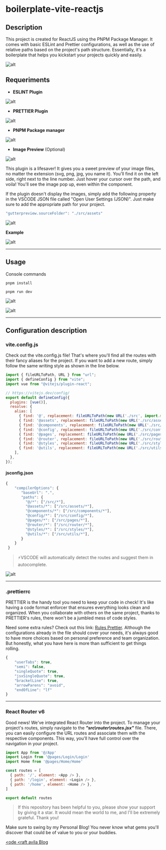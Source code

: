 # boilerplate-vite-reactjs

## Description

This project is created for ReactJS using the PNPM Package Manager. It comes with basic ESLint and Prettier configurations, as well as the use of relative paths based on the project's path structure. Essentially, it's a boilerplate that helps you kickstart your projects quickly and easily.

![alt](./readme/preview.png)

## Requeriments 

- **ESLINT Plugin**

![alt](./readme/eslint.png)

- **PRETTIER Plugin**

![alt](./readme/prettier.png)

- **PNPM Package manager**

![alt](./readme/pnpm.png)

- **Image Preview** (Optional)

![alt](./readme/imagepreview.png)

This plugin is a lifesaver! It gives you a sweet preview of your image files, no matter the extension (svg, png, jpg, you name it). You'll find it on the left side, right next to the line number. Just hover your cursor over the path, and voila! You'll see the image pop up, even within the component.

If the plugin doesn't display the images, simply add the following property in the VSCODE JSON file called "Open User Settings (JSON)". Just make sure to add the appropriate path for your project.

```js
"gutterpreview.sourceFolder": "./src/assets"
```

![alt](./readme/fixpathpreview.png)


**Example**

![alt](./readme/previewexample.png)

---

## Usage
Console commands

```shell
pnpm install
```

```shell
pnpm run dev
```

![alt](./readme/pnpminstall.png)

![alt](./readme/pnpmrundev.png)


---
## Configuration description

### vite.config.js

Check out the vite.config.js file! That's where you'll find all the routes with their fancy aliases for the project. If you want to add a new route, simply follow the same writing style as shown in the line below.

```js
import { fileURLToPath, URL } from "url";
import { defineConfig } from "vite";
import vue from "@vitejs/plugin-react";

// https://vitejs.dev/config/
export default defineConfig({
  plugins: [vue()],
  resolve: {
    alias: [
      { find: '@', replacement: fileURLToPath(new URL('./src', import.meta.url)) },
      { find: '@assets', replacement: fileURLToPath(new URL('./src/assets', import.meta.url)) },
      { find: '@components', replacement: fileURLToPath(new URL('./src/components', import.meta.url)) },
      { find: '@config', replacement: fileURLToPath(new URL('./src/config', import.meta.url)) },
      { find: '@pages', replacement: fileURLToPath(new URL('./src/pages', import.meta.url)) },
      { find: '@router', replacement: fileURLToPath(new URL('./src/router', import.meta.url)) },
      { find: '@styles', replacement: fileURLToPath(new URL('./src/styles', import.meta.url)) },
      { find: '@utils', replacement: fileURLToPath(new URL('./src/utils', import.meta.url)) },
    ],
  },
});
```

#### jsconfig.json

```js
{
    "compilerOptions": {
       "baseUrl": ".",
       "paths": {
         "@/*": ["/src/*"],
         "@assets/*": ["/src/assets/*"],
         "@components/*": ["/src/components/*"],
         "@config/*": ["/src/config/*"],
         "@pages/*": ["/src/pages/*"],
         "@router/*": ["/src/router/*"],
         "@styles/*": ["/src/styles/*"],
         "@utils/*": ["/src/utils/*"],
       }
    }
 }
```

> ⚡VSCODE will automatically detect the routes and suggest them in autocomplete.

![alt](./readme/autocomplete.png)

---
### .prettierrc

PRETTIER is the handy tool you need to keep your code in check! It's like having a code format enforcer that ensures everything looks clean and organized. When you collaborate with others on the same project, thanks to PRETTIER's rules, there won't be a jumbled mess of code styles.

Need some extra rules? Check out this link: [Rules Prettier]([/guides/content/editing-an-existing-page](https://prettier.io/docs/en/options.html)). Although the configurations already in the file should cover your needs, it's always good to have more choices based on personal preference and team organization. But honestly, what you have here is more than sufficient to get things rolling.


```js
{
    "userTabs": true,
    "semi": false,
    "singleQuote": true,
    "jsxSingleQuote": true,
    "bracketLine": true,
    "arrowParens": "avoid",
    "endOfLine": "lf"
}
```

---

### React Router v6

Good news! We've integrated React Router into the project. To manage your project's routes, simply navigate to the ***"src\router\routes.jsx"*** file. There, you can easily configure the URL routes and associate them with the respective components. This way, you'll have full control over the navigation in your project.

```js
import App from '@/App'
import Login from '@pages/Login/Login'
import Home from '@pages/Home/Home'

const routes = [
  { path: '/', element: <App /> },
  { path: '/login', element: <Login /> },
  { path: '/home', element: <Home /> },
]

export default routes
```

> If this repository has been helpful to you, please show your support by giving it a star. It would mean the world to me, and I'll be extremely grateful. Thank you!


Make sure to swing by my Personal Blog! You never know what gems you'll discover that could be of value to you or your buddies.

[<ode <raft avila Blog](https://codecraftavila.super.site/)
